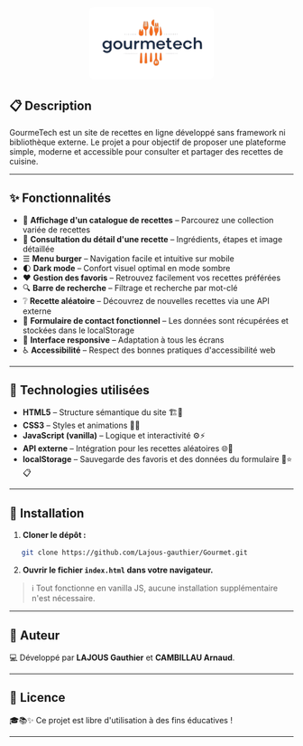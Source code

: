 <p align="center">
  <img src="assets/images/logo_gourmetech.jpg" alt="Logo GourmeTech" width="200" style="background-color: white; padding: 10px; border-radius: 8px;">
</p>


## 📋 Description

GourmeTech est un site de recettes en ligne développé sans framework ni bibliothèque externe.
Le projet a pour objectif de proposer une plateforme simple, moderne et accessible pour consulter et partager des recettes de cuisine.

---

## ✨ Fonctionnalités

- 📖 **Affichage d'un catalogue de recettes** – Parcourez une collection variée de recettes
- 🥣 **Consultation du détail d'une recette** – Ingrédients, étapes et image détaillée
- ☰ **Menu burger** – Navigation facile et intuitive sur mobile
- 🌓 **Dark mode** – Confort visuel optimal en mode sombre
- ❤️ **Gestion des favoris** – Retrouvez facilement vos recettes préférées
- 🔍 **Barre de recherche** – Filtrage et recherche par mot-clé
- ❔ **Recette aléatoire** – Découvrez de nouvelles recettes via une API externe
- 📜 **Formulaire de contact fonctionnel** – Les données sont récupérées et stockées dans le localStorage
- 📱 **Interface responsive** – Adaptation à tous les écrans
- ♿ **Accessibilité** – Respect des bonnes pratiques d'accessibilité web

---

## 🧩 Technologies utilisées

- **HTML5** – Structure sémantique du site 🏗️🧱
- **CSS3** – Styles et animations 🎨✨
- **JavaScript (vanilla)** – Logique et interactivité ⚙️⚡
- **API externe** – Intégration pour les recettes aléatoires 🌐🍲
- **localStorage** – Sauvegarde des favoris et des données du formulaire 💾⭐📋

---

## 🚀 Installation

1. **Cloner le dépôt :**
```bash
   git clone https://github.com/Lajous-gauthier/Gourmet.git
```

2. **Ouvrir le fichier `index.html` dans votre navigateur.**

> ℹ️ Tout fonctionne en vanilla JS, aucune installation supplémentaire n'est nécessaire.

---

## 👤 Auteur

💻 Développé par **LAJOUS Gauthier** et **CAMBILLAU Arnaud**. 

---

## 📝 Licence

🎓📚✨ Ce projet est libre d'utilisation à des fins éducatives !

---
